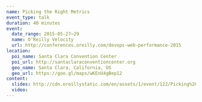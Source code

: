 ```yaml
---
name: Picking the Right Metrics
event_type: talk
duration: 40 minutes
event:
  date_range: 2015-05-27⋯29
  name: O'Reilly Velocity
  url: http://conferences.oreilly.com/devops-web-performance-2015
location:
  poi_name: Santa Clara Convention Center
  poi_url: http://santaclaraconventioncenter.org
  geo_name: Santa Clara, California, US
  geo_url: https://goo.gl/maps/wKEnU4gBep12
content:
  slides: http://cdn.oreillystatic.com/en/assets/1/event/122/Picking%20the%20right%20metrics%20Presentation.pdf
  video:
---
```

